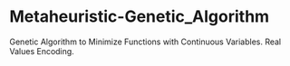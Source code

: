 # Metaheuristic-Genetic_Algorithm
Genetic Algorithm to Minimize Functions with Continuous Variables. Real Values Encoding.

